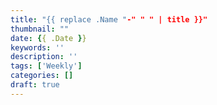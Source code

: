 ```yaml
---
title: "{{ replace .Name "-" " " | title }}"
thumbnail: ""
date: {{ .Date }}
keywords: ''
description: ''
tags: ['Weekly']
categories: []
draft: true
---
```

